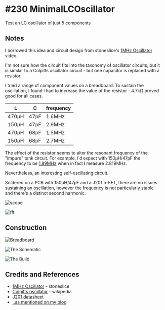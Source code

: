 # #230 MinimalLCOscillator

Test an LC oscillator of just 5 components


## Notes

I borrowed this idea and circuit design from stoneslice's
[1MHz Oscillator](https://www.youtube.com/watch?v=1IJ284kV6zY) video.

I'm not sure how the circuit fits into the taxonomy of oscillator circuits, but it is similar to a
Colpitts oscillator circuit - but one capacitor is replaced with a resistor.

I tried a range of component values on a breadboard.
To sustain the oscillation, I found I had to increase the value of the resistor - 4.7kΩ proved good for all cases.

| L     | C    | frequency |
|-------|------|-----------|
| 470µH | 47pF | 1.6MHz    |
| 150µH | 47pF | 2.9MHz    |
| 470µH | 68pF | 1.5MHz    |
| 150µH | 68pF | 2.7MHz    |


The effect of the resistor seems to alter the resonant frequency of the "impure" tank circuit.
For example, I'd expect with 150µH/47pF the frequency to be
[1.89MHz](https://www.wolframalpha.com/input/?i=1%2F(2%CF%80*sqrt(150%C2%B5H*47pF)))
when in fact I measure 2.819MHz.

Nevertheless, an interesting self-oscillating circuit.

Soldered on a PCB with 150µH/47pF and a J201 n-FET, there are no issues sustaining an oscillation, however the frequency
is not particularly stable and there's a distinct second harmonic.

![scope](./assets/scope.gif?raw=true)

![fft](./assets/fft.gif?raw=true)

## Construction

![Breadboard](./assets/MinimalLCOscillator_bb.jpg?raw=true)

![The Schematic](./assets/MinimalLCOscillator_schematic.jpg?raw=true)

![The Build](./assets/MinimalLCOscillator_build.jpg?raw=true)

## Credits and References
* [1MHz Oscillator](https://www.youtube.com/watch?v=1IJ284kV6zY) - stoneslice
* [Colpitts oscillator](https://en.wikipedia.org/wiki/Colpitts_oscillator) - wikipedia
* [J201 datasheet](https://www.futurlec.com/Transistors/J201.shtml)
* [..as mentioned on my blog](https://blog.tardate.com/2017/01/leap230-minimal-lc-oscillator.html)
